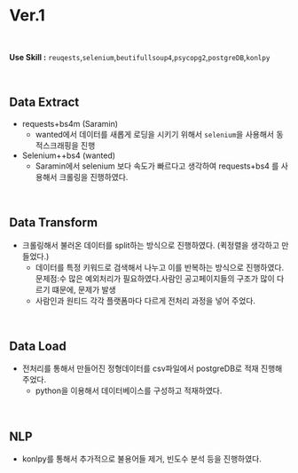 # Ver.1
<br>

**Use Skill :**  `reuqests`,`selenium`,`beutifullsoup4`,`psycopg2`,`postgreDB`,`konlpy`


<br>

## Data Extract
- requests+bs4m (Saramin)<br>
  - wanted에서 데이터를 새롭게 로딩을 시키기 위해서 `selenium`을 사용해서 동적스크래핑을 진행
- Selenium++bs4 (wanted)
  - Saramin에서 selenium 보다 속도가 빠르다고 생각하여 requests+bs4 를 사용해서  크롤링을 진행하였다.  
<br>

## Data Transform
-  크롤링해서 불러온 데이터를 split하는 방식으로 진행하였다. (퀵정렬을 생각하고 만들었다.) 
    - 데이터를 특정 키워드로 검색해서 나누고 이를 반복하는 방식으로 진행하였다.<br>
      문제점:수 많은 예외처리가 필요하였다.사람인 공고페이지들의 구조가 많이 다르기 떄문에, 문제가 발생 
    - 사람인과 원티드 각각 플랫폼마다 다르게 전처리 과정을 넣어 주었다.
<br>

## Data Load
- 전처리를 통해서 만들어진 정형데이터를 csv파일에서 postgreDB로 적재 진행해주었다. 
  - python을 이용해서 데이터베이스를 구성하고 적재하였다. 
<br>

## NLP
- konlpy를 통해서 추가적으로 불용어들 제거, 빈도수 분석 등을 진행하였다.
<br><br>
<br><br>
